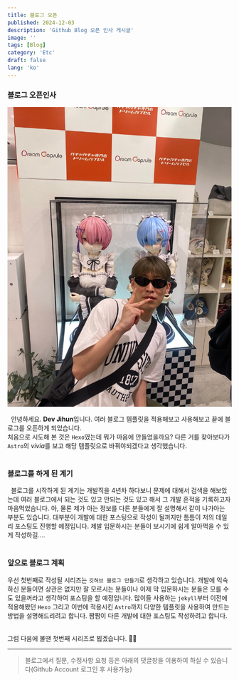 ```yaml
---
title: 블로그 오픈
published: 2024-12-03
description: 'Github Blog 오픈 인사 게시글'
image: ''
tags: [Blog]
category: 'Etc'
draft: false 
lang: 'ko'
---
```


### 블로그 오픈인사

![시부야에서 램짱 람짱이랑 찍은 사진](../image/in_japan.JPG)

&nbsp; 안녕하세요. **Dev Jihun**입니다. 여러 블로그 템플릿을 적용해보고 사용해보고 끝에 블로그를 오픈하게 되었습니다. <br/>
처음으로 시도해 본 것은 `Hexo`였는데 뭐가 마음에 안들었을까요? 다른 거를 찾아보다가 `Astro`의 *vivia*를 보고 해당 템플릿으로 바꿔야되겠다고 생각했습니다. <br/><br/>

### 블로그를 하게 된 계기
&nbsp; 블로그를 시작하게 된 계기는 개발직을 4년차 하다보니 문제에 대해서 검색을 해보았는데 여러 블로그에서 되는 것도 있고 안되는 것도 있고 해서 그 개발 흔적을 기록하고자 마음먹었습니다. 아, 물론 제가 아는 정보를 다른 분들에게 잘 설명해서 같이 나가아는 부분도 있습니다.
대부분이 개발에 대한 포스팅으로 작성이 될꺼지만 틈틈이 저의 데일리 포스팅도 진행할 예정입니다. 제발 입문하시는 분들이 보시기에 쉽게 알아먹을 수 있게 작성하길....<br/><br/>

### 앞으로 블로그 계획
우선 첫번째로 작성될 시리즈는 `깃허브 블로그 만들기`로 생각하고 있습니다. 개발에 익숙하신 분들이면 상관은 없지만 잘 모르시는 분들이나 이제 막 입문하시는 분들은 모를 수도 있을꺼라고 생각하여 포스팅을 할 예정입니다. 많이들 사용하는 `jekyll`부터 이전에 적용해봤던 `Hexo` 그리고 이번에 적용시킨 `Astro`까지 다양한 템플릿을 사용하여 만드는 방법을 설명해드리려고 합니다. 짬짬이 다른 개발에 대한 포스팅도 작성하려고 합니다.<br/><br/>

그럼 다음에 볼땐 첫번째 시리즈로 뵙겠습니다. 🙌🙌 <br/>

---

> 블로그에서 질문, 수정사항 요청 등은 아래의 댓글창을 이용하여 하실 수 있습니다(Github Account 로그인 후 사용가능)